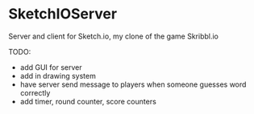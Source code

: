 # SketchIOServer
Server and client for Sketch.io, my clone of the game Skribbl.io

TODO:
- add GUI for server
- add in drawing system
- have server send message to players when someone guesses word correctly
- add timer, round counter, score counters
